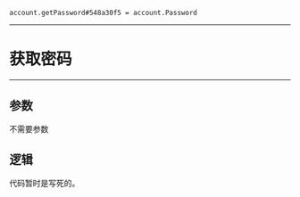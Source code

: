 ```
account.getPassword#548a30f5 = account.Password
```

---
# 获取密码
---

## 参数
不需要参数

## 逻辑
代码暂时是写死的。